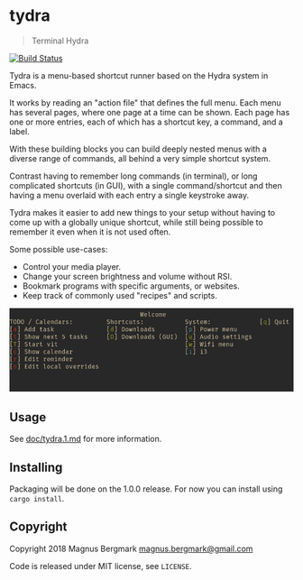 # tydra

> Terminal Hydra

[![Build Status][ci-badge]][ci]

Tydra is a menu-based shortcut runner based on the Hydra system in Emacs.

It works by reading an "action file" that defines the full menu. Each menu has
several pages, where one page at a time can be shown. Each page has one or more
entries, each of which has a shortcut key, a command, and a label.

With these building blocks you can build deeply nested menus with a diverse
range of commands, all behind a very simple shortcut system.

Contrast having to remember long commands (in terminal), or long complicated
shortcuts (in GUI), with a single command/shortcut and then having a menu
overlaid with each entry a single keystroke away.

Tydra makes it easier to add new things to your setup without having to come up
with a globally unique shortcut, while still being possible to remember it even
when it is not used often.

Some possible use-cases:

  * Control your media player.
  * Change your screen brightness and volume without RSI.
  * Bookmark programs with specific arguments, or websites.
  * Keep track of commonly used "recipes" and scripts.

[![](doc/screenshot1.png)](doc/screenshot1.png)

## Usage

See [doc/tydra.1.md](doc/tydra.1.md) for more information.

## Installing

Packaging will be done on the 1.0.0 release. For now you can install using
`cargo install`.

## Copyright

Copyright 2018 Magnus Bergmark <magnus.bergmark@gmail.com>

Code is released under MIT license, see `LICENSE`.

[ci-badge]: https://travis-ci.org/Mange/tydra.svg?branch=master
[ci]: https://travis-ci.org/Mange/tydra
